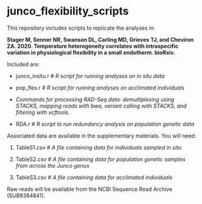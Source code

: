 # junco_flexibility_scripts

This repository includes scripts to replicate the analyses in:

**Stager M, Senner NR, Swanson DL, Carling MD, Grieves TJ, and Cheviron ZA. 2020. Temperature heterogeneity correlates with intraspecific variation in physiological flexibility in a small endotherm. bioRxiv.**


Included are:

* junco_insitu.r # *R script for running analyses on in situ data*

* pop_flex.r # *R script for running analyses on acclimated individuals*

* *Commands for processing RAD-Seq data: demultiplexing using STACKS, mapping reads with bwa, variant calling with STACKS, and filtering with vcftools.*

* RDA.r # *R script to run redundancy analysis on population genetic data*



Associated data are available in the supplementary materials. You will need:

1. TableS1.csv # *A file containing data for individuals sampled in situ*

2. TableS2.csv # *A file containing data for population genetic samples from across the Junco genus*

3. TableS3.csv # *A file containing data for acclimated individuals*

Raw reads will be available from the NCBI Sequence Read Archive (SUB8384841).
